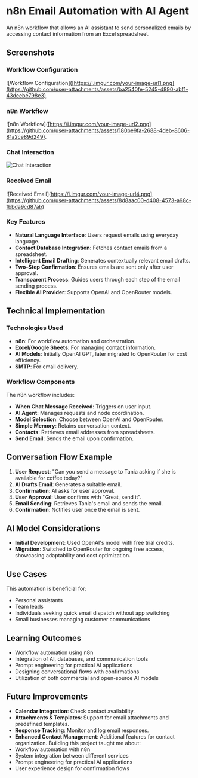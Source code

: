 # n8n Email Automation with AI Agent

An n8n workflow that allows an AI assistant to send personalized emails by accessing contact information from an Excel spreadsheet.

## Screenshots

### Workflow Configuration
![Workflow Configuration]([https://i.imgur.com/your-image-url1.png](https://github.com/user-attachments/assets/ba2540fe-5245-4890-abf1-43deebe798e3).

### n8n Workflow
![n8n Workflow]([https://i.imgur.com/your-image-url2.png](https://github.com/user-attachments/assets/180be9fa-2688-4deb-8606-81a2ce89d249).

### Chat Interaction
![Chat Interaction](https://github.com/user-attachments/assets/d0acaeed-5419-43a1-8936-fa989732cb2e)

### Received Email
![Received Email](https://i.imgur.com/your-image-url4.png](https://github.com/user-attachments/assets/8d8aac00-d408-4573-a98c-fbbda9cd87ab)


### Key Features
- **Natural Language Interface**: Users request emails using everyday language.
- **Contact Database Integration**: Fetches contact emails from a spreadsheet.
- **Intelligent Email Drafting**: Generates contextually relevant email drafts.
- **Two-Step Confirmation**: Ensures emails are sent only after user approval.
- **Transparent Process**: Guides users through each step of the email sending process.
- **Flexible AI Provider**: Supports OpenAI and OpenRouter models.

## Technical Implementation

### Technologies Used
- **n8n**: For workflow automation and orchestration.
- **Excel/Google Sheets**: For managing contact information.
- **AI Models**: Initially OpenAI GPT, later migrated to OpenRouter for cost efficiency.
- **SMTP**: For email delivery.

### Workflow Components
The n8n workflow includes:
- **When Chat Message Received**: Triggers on user input.
- **AI Agent**: Manages requests and node coordination.
- **Model Selection**: Choose between OpenAI and OpenRouter.
- **Simple Memory**: Retains conversation context.
- **Contacts**: Retrieves email addresses from spreadsheets.
- **Send Email**: Sends the email upon confirmation.

## Conversation Flow Example
1. **User Request**: "Can you send a message to Tania asking if she is available for coffee today?"
2. **AI Drafts Email**: Generates a suitable email.
3. **Confirmation**: AI asks for user approval.
4. **User Approval**: User confirms with "Great, send it".
5. **Email Sending**: Retrieves Tania's email and sends the email.
6. **Confirmation**: Notifies user once the email is sent.

## AI Model Considerations
- **Initial Development**: Used OpenAI's model with free trial credits.
- **Migration**: Switched to OpenRouter for ongoing free access, showcasing adaptability and cost optimization.

## Use Cases
This automation is beneficial for:
- Personal assistants
- Team leads
- Individuals seeking quick email dispatch without app switching
- Small businesses managing customer communications

## Learning Outcomes
- Workflow automation using n8n
- Integration of AI, databases, and communication tools
- Prompt engineering for practical AI applications
- Designing conversational flows with confirmations
- Utilization of both commercial and open-source AI models

## Future Improvements
- **Calendar Integration**: Check contact availability.
- **Attachments & Templates**: Support for email attachments and predefined templates.
- **Response Tracking**: Monitor and log email responses.
- **Enhanced Contact Management**: Additional features for contact organization.
Building this project taught me about:
- Workflow automation with n8n
- System integration between different services
- Prompt engineering for practical AI applications
- User experience design for confirmation flows
